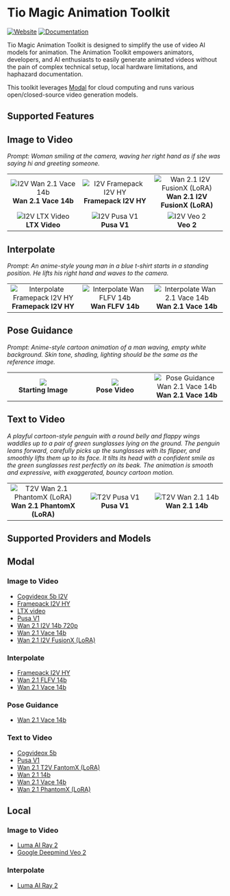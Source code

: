 
# Tio Magic Animation Toolkit

[![Website](https://img.shields.io/badge/Website-Tio_Magic-181717?logo=google-chrome)](https://tiomagic.com/)
[![Documentation](https://img.shields.io/badge/Documentation-GitHub%20Pages-green?logo=github)](https://tio-magic-company.github.io/tio-magic-animation/)

Tio Magic Animation Toolkit is designed to simplify the use of video AI models for animation. The Animation Toolkit empowers animators, developers, and AI enthusiasts to easily generate animated videos without the pain of complex technical setup, local hardware limitations, and haphazard documentation.

This toolkit leverages <a href="https://modal.com/" target="_blank">Modal</a> for cloud computing and runs various open/closed-source video generation models.

## Supported Features

## Image to Video
*Prompt: Woman smiling at the camera, waving her right hand as if she was saying hi and greeting someone.*

<table>
  <tr>
    <td align="center" width="33%">
      <img src="https://storage.googleapis.com/tm-animation-public-examples/i2v/disney2_wan_vace.gif" alt="I2V Wan 2.1 Vace 14b"><br>
      <b>Wan 2.1 Vace 14b</b>
    </td>
    <td align="center" width="33%">
      <img src="https://storage.googleapis.com/tm-animation-public-examples/i2v/disney2_i2v_framepack.gif" alt="I2V Framepack I2V HY"><br>
      <b>Framepack I2V HY</b>
    </td>
    <td align="center" width="33%">
      <img src="https://storage.googleapis.com/tm-animation-public-examples/i2v/disney2_i2v_fusionx.gif" alt="Wan 2.1 I2V FusionX (LoRA)"><br>
      <b>Wan 2.1 I2V FusionX (LoRA)</b>
    </td>
  </tr>
  <tr>
    <td align="center" width="33%">
      <img src="https://storage.googleapis.com/tm-animation-public-examples/i2v/disney2_i2v_ltx.gif" alt="I2V LTX Video"><br>
      <b>LTX Video</b>
    </td>
    <td align="center" width="33%">
      <img src="https://storage.googleapis.com/tm-animation-public-examples/i2v/disney2_i2v_pusa.gif" alt="I2V Pusa V1"><br>
      <b>Pusa V1</b>
    </td>
    <td align="center" width="33%">
      <img src="https://storage.googleapis.com/tm-animation-public-examples/i2v/disney2_i2v_veo.gif" alt="I2V Veo 2"><br>
      <b>Veo 2</b>
    </td>
  </tr>
</table>

## Interpolate
*Prompt: An anime-style young man in a blue t-shirt starts in a standing position. He lifts his right hand and waves to the camera.*

<table>
  <tr>
    <td align="center" width="33%">
      <img src="https://storage.googleapis.com/tm-animation-public-examples/interpolate/interpolate_framepack.gif" alt="Interpolate Framepack I2V HY"><br>
      <b>Framepack I2V HY</b>
    </td>
    <td align="center" width="33%">
      <img src="https://storage.googleapis.com/tm-animation-public-examples/interpolate/interpolate_wan_flfv2.gif" alt="Interpolate Wan FLFV 14b"><br>
      <b>Wan FLFV 14b</b>
    </td>
    <td align="center" width="33%">
      <img src="https://storage.googleapis.com/tm-animation-public-examples/interpolate/interpolate_wan_vace.gif" alt="Interpolate Wan 2.1 Vace 14b"><br>
      <b>Wan 2.1 Vace 14b</b>
    </td>
  </tr>
</table>

## Pose Guidance
*Prompt: Anime-style cartoon animation of a man waving, empty white background. Skin tone, shading, lighting should be the same as the reference image.*

<table>
  <tr>
    <td align="center" width="33%">
      <img src="https://storage.googleapis.com/tm-animation-public-examples/pose_guidance/pg-sample.png"><br>
      <b>Starting Image</b>
    </td>
    <td align="center" width="33%">
      <img src="https://storage.googleapis.com/tm-animation-public-examples/pose_guidance/driving-wave.gif"><br>
      <b>Pose Video</b>
    </td>
    <td align="center" width="33%">
      <img src="https://storage.googleapis.com/tm-animation-public-examples/pose_guidance/pose_guidance.gif" alt="Pose Guidance Wan 2.1 Vace 14b"><br>
      <b>Wan 2.1 Vace 14b</b>
    </td>
  </tr>
</table>

## Text to Video
*A playful cartoon-style penguin with a round belly and flappy wings waddles up to a pair of green sunglasses lying on the ground. The penguin leans forward, carefully picks up the sunglasses with its flipper, and smoothly lifts them up to its face. It tilts its head with a confident smile as the green sunglasses rest perfectly on its beak. The animation is smooth and expressive, with exaggerated, bouncy cartoon motion.*

<table>
  <tr>
    <td align="center" width="33%">
      <img src="https://storage.googleapis.com/tm-animation-public-examples/t2v/penguin_t2v_phantomfusionx.gif" alt="T2V Wan 2.1 PhantomX (LoRA)"><br>
      <b>Wan 2.1 PhantomX (LoRA)</b>
    </td>
    <td align="center" width="33%">
      <img src="https://storage.googleapis.com/tm-animation-public-examples/t2v/penguin_t2v_pusav1.gif" alt="T2V Pusa V1"><br>
      <b>Pusa V1</b>
    </td>
    <td align="center" width="33%">
      <img src="https://storage.googleapis.com/tm-animation-public-examples/t2v/penguin_t2v_want2v.gif" alt="T2V Wan 2.1 14b"><br>
      <b>Wan 2.1 14b</b>
    </td>
  </tr>
</table>

## Supported Providers and Models

## Modal

### Image to Video
- [Cogvideox 5b I2V](https://huggingface.co/zai-org/CogVideoX-5b-I2V)
- [Framepack I2V HY](https://github.com/lllyasviel/FramePack)
- [LTX video](https://huggingface.co/Lightricks/LTX-Video)
- [Pusa V1](https://huggingface.co/RaphaelLiu/PusaV1)
- [Wan 2.1 I2V 14b 720p](https://huggingface.co/Wan-AI/Wan2.1-I2V-14B-720P)
- [Wan 2.1 Vace 14b](https://huggingface.co/Wan-AI/Wan2.1-VACE-14B)
- [Wan 2.1 I2V FusionX (LoRA)](https://huggingface.co/vrgamedevgirl84/Wan14BT2VFusioniX)

### Interpolate
- [Framepack I2V HY](https://github.com/lllyasviel/FramePack)
- [Wan 2.1 FLFV 14b](https://huggingface.co/Wan-AI/Wan2.1-FLF2V-14B-720P)
- [Wan 2.1 Vace 14b](https://huggingface.co/Wan-AI/Wan2.1-VACE-14B)

### Pose Guidance
- [Wan 2.1 Vace 14b](https://huggingface.co/Wan-AI/Wan2.1-VACE-14B)

### Text to Video
- [Cogvideox 5b](https://huggingface.co/zai-org/CogVideoX-5b)
- [Pusa V1](https://huggingface.co/RaphaelLiu/PusaV1)
- [Wan 2.1 T2V FantomX (LoRA)](https://huggingface.co/vrgamedevgirl84/Wan14BT2VFusioniX)
- [Wan 2.1 14b](https://huggingface.co/Wan-AI/Wan2.1-T2V-14B)
- [Wan 2.1 Vace 14b](https://huggingface.co/Wan-AI/Wan2.1-VACE-14B)
- [Wan 2.1 PhantomX (LoRA)](https://huggingface.co/vrgamedevgirl84/Wan14BT2VFusioniX)

## Local

### Image to Video
- [Luma AI Ray 2](https://lumalabs.ai/ray)
- [Google Deepmind Veo 2](https://deepmind.google/models/veo/)

### Interpolate
- [Luma AI Ray 2](https://lumalabs.ai/ray)

